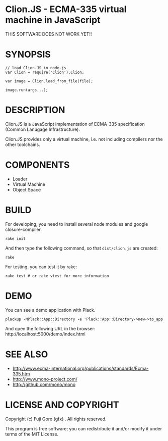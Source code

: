 Clion.JS - ECMA-335 virtual machine in JavaScript
==================================================

THIS SOFTWARE DOES NOT WORK YET!!

SYNOPSIS
=================================================

    // load Clion.JS in node.js
    var Clion = require('Clion').Clion;

    var image = Clion.load_from_file(file);

    image.run(args...);

DESCRIPTION
==================================================
Clion.JS is a JavaScript implementation of ECMA-335 specification
(Common Lanugage Infrastructure).

Clion.JS provides only a virtual machine, i.e. not including compilers
nor the other toolchains.

COMPONENTS
==================================================

* Loader
* Virtual Machine
* Object Space

BUILD
==================================================

For developing, you need to install several node modules and google closure-compiler.

    rake init

And then type the following command, so that `dist/clion.js` are created:

    rake

For testing,  you can test it by rake:

    rake test # or rake vtest for more information

DEMO
==================================================

You can see a demo application with Plack.

    plackup -MPlack::App::Directory -e 'Plack::App::Directory->new->to_app

And open the following URL in the browser: http://localhost:5000/demo/index.html

SEE ALSO
==================================================

* http://www.ecma-international.org/publications/standards/Ecma-335.htm
* http://www.mono-project.com/
* http://github.com/mono/mono

LICENSE AND COPYRIGHT
==================================================
Copyright (c) Fuji Goro (gfx) <gfuji at cpan.org>. All rights reserved.

This program is free software; you can redistribute it and/or modify it under terms of the MIT License.


